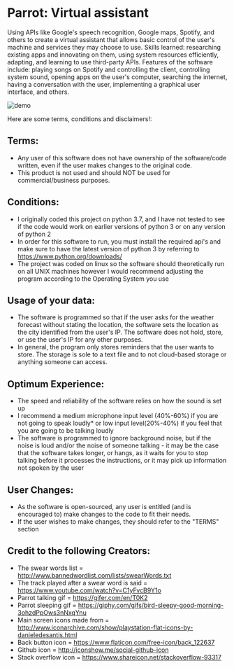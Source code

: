 # Parrot: Virtual assistant
Using APIs like Google's speech recognition, Google maps, Spotify, and others to create a virtual assistant that allows basic control of the user's machine and services they may choose to use. Skills learned: researching existing apps and innovating on them, using system resources efficiently, adapting, and learning to use third-party APIs. Features of the software include: playing songs on Spotify and controlling the client, controlling system sound, opening apps on the user's computer, searching the internet, having a conversation with the user, implementing a graphical user interface, and others.

![demo](./media/parrot-mix.png)

Here are some terms, conditions and disclaimers!:

## Terms:
* Any user of this software does not have ownership of the software/code written, even if the user makes changes to the original code.
* This product is not used and should NOT be used for commercial/business purposes.

## Conditions:
* I originally coded this project on python 3.7, and I have not tested to see if the code would work on earlier versions of python 3 or on any version of python 2
* In order for this software to run, you must install the required api's and make sure to have the latest version of python 3 by referring to https://www.python.org/downloads/  
* The project was coded on linux so the software should theoretically run on all UNIX machines however I would recommend adjusting the program according to the Operating System you use

## Usage of your data:

* The software is programmed so that if the user asks for the weather forecast without stating the location, the software sets the location as the city identified from the user's IP. The software does not hold, store, or use the user's IP for any other purposes. 
* In general, the program only stores reminders that the user wants to store. The storage is sole to a text file and to not cloud-based storage or anything someone can access.

## Optimum Experience:

* The speed and reliability of the software relies on how the sound is set up
* I recommend a medium microphone input level (40%-60%) if you are not going to speak loudly* or low input level(20%-40%) if you feel that you are going to be talking loudly
* The software is programmed to ignore background noise, but if the noise is loud and/or the noise of someone talking - it may be the case that the software takes longer, or hangs, as it waits for you to stop talking before it processes the instructions, or it may pick up information not spoken by the user

## User Changes:

* As the software is open-sourced, any user is entitled (and is encouraged to) make changes to the code to fit their needs. 
* If the user wishes to make changes, they should refer to the "TERMS" section

## Credit to the following Creators:

* The swear words list = http://www.bannedwordlist.com/lists/swearWords.txt
* The track played after a swear word is said = https://www.youtube.com/watch?v=C1yFvcB9Y1o
* Parrot talking gif = https://gifer.com/en/T0K2
* Parrot sleeping gif = https://giphy.com/gifs/bird-sleepy-good-morning-3ohzdPpOws3nNxqYnu
* Main screen icons made from = http://www.iconarchive.com/show/playstation-flat-icons-by-danieledesantis.html
* Back button icon = https://www.flaticon.com/free-icon/back_122637
* Github icon = http://iconshow.me/social-github-icon
* Stack overflow icon = https://www.shareicon.net/stackoverflow-93317

